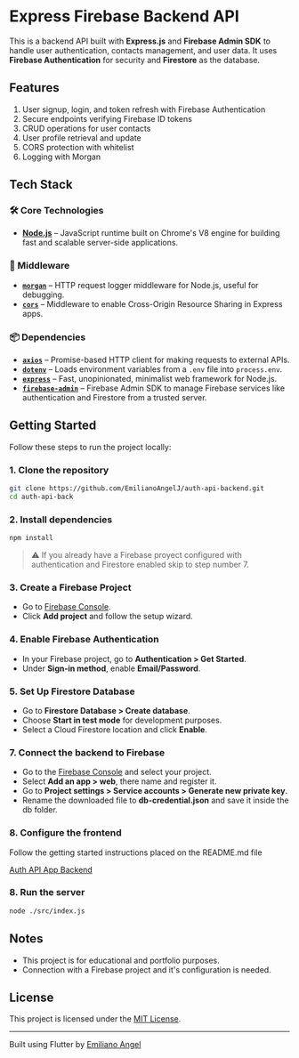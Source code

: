 # Express Firebase Backend API

This is a backend API built with **Express.js** and **Firebase Admin SDK** to handle user authentication, contacts management, and user data. It uses **Firebase Authentication** for security and **Firestore** as the database.



## Features

1. User signup, login, and token refresh with Firebase Authentication
2. Secure endpoints verifying Firebase ID tokens
3. CRUD operations for user contacts
4. User profile retrieval and update
5. CORS protection with whitelist
6. Logging with Morgan 

## Tech Stack

### 🛠️ Core Technologies

- **[Node.js](https://nodejs.org/)** – JavaScript runtime built on Chrome's V8 engine for building fast and scalable server-side applications.

### 🧩 Middleware

- **[`morgan`](https://github.com/expressjs/morgan)** – HTTP request logger middleware for Node.js, useful for debugging.
- **[`cors`](https://github.com/expressjs/cors)** – Middleware to enable Cross-Origin Resource Sharing in Express apps.

### 📦 Dependencies

- **[`axios`](https://axios-http.com/)** – Promise-based HTTP client for making requests to external APIs.
- **[`dotenv`](https://github.com/motdotla/dotenv)** – Loads environment variables from a `.env` file into `process.env`.
- **[`express`](https://expressjs.com/)** – Fast, unopinionated, minimalist web framework for Node.js.
- **[`firebase-admin`](https://firebase.google.com/docs/admin/setup)** – Firebase Admin SDK to manage Firebase services like authentication and Firestore from a trusted server.

## Getting Started

Follow these steps to run the project locally:

### 1. Clone the repository

```bash
git clone https://github.com/EmilianoAngelJ/auth-api-backend.git
cd auth-api-back
```

### 2. Install dependencies

```bash
npm install
```

> ⚠️ If you already have a Firebase proyect configured with authentication and Firestore enabled skip to step number 7.

### 3. Create a Firebase Project 

- Go to [Firebase Console](https://console.firebase.google.com/).
- Click **Add project** and follow the setup wizard.

### 4. Enable Firebase Authentication

- In your Firebase project, go to **Authentication > Get Started**.
- Under **Sign-in method**, enable **Email/Password**.

### 5. Set Up Firestore Database

- Go to **Firestore Database > Create database**.
- Choose **Start in test mode** for development purposes.
- Select a Cloud Firestore location and click **Enable**.

### 7. Connect the backend to Firebase

- Go to the [Firebase Console](https://console.firebase.google.com/) and select your project.
- Select **Add an app > web**, there name and register it.
- Go to **Project settings > Service accounts > Generate new private key**.
- Rename the downloaded file to **db-credential.json** and save it inside the db folder.

### 8. Configure the frontend

Follow the getting started instructions placed on the README.md file

[Auth API App Backend](https://github.com/EmilianoAngelJ/auth-api-app.git)

### 8. Run the server

```bash
node ./src/index.js
```

## Notes

- This project is for educational and portfolio purposes.
- Connection with a Firebase project and it's configuration is needed.

## License

This project is licensed under the [MIT License](LICENSE).

---

Built using Flutter by [Emiliano Angel](https://github.com/EmilianoAngelJ)
